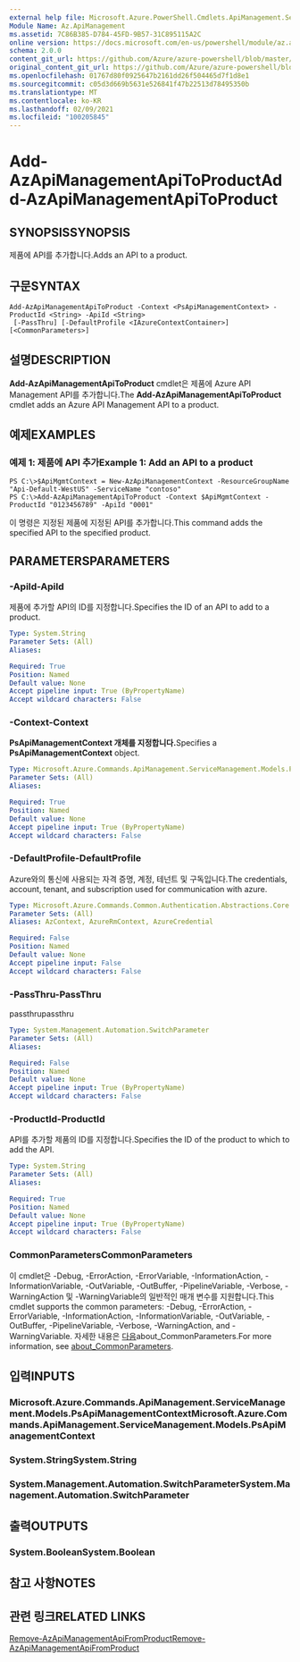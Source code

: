 ```yaml
---
external help file: Microsoft.Azure.PowerShell.Cmdlets.ApiManagement.ServiceManagement.dll-Help.xml
Module Name: Az.ApiManagement
ms.assetid: 7C86B385-D784-45FD-9B57-31C895115A2C
online version: https://docs.microsoft.com/en-us/powershell/module/az.apimanagement/add-azapimanagementapitoproduct
schema: 2.0.0
content_git_url: https://github.com/Azure/azure-powershell/blob/master/src/ApiManagement/ApiManagement/help/Add-AzApiManagementApiToProduct.md
original_content_git_url: https://github.com/Azure/azure-powershell/blob/master/src/ApiManagement/ApiManagement/help/Add-AzApiManagementApiToProduct.md
ms.openlocfilehash: 01767d80f0925647b2161dd26f504465d7f1d8e1
ms.sourcegitcommit: c05d3d669b5631e526841f47b22513d78495350b
ms.translationtype: MT
ms.contentlocale: ko-KR
ms.lasthandoff: 02/09/2021
ms.locfileid: "100205845"
---
```

# <span data-ttu-id="92af5-101">Add-AzApiManagementApiToProduct</span><span class="sxs-lookup"><span data-stu-id="92af5-101">Add-AzApiManagementApiToProduct</span></span>

## <span data-ttu-id="92af5-102">SYNOPSIS</span><span class="sxs-lookup"><span data-stu-id="92af5-102">SYNOPSIS</span></span>
<span data-ttu-id="92af5-103">제품에 API를 추가합니다.</span><span class="sxs-lookup"><span data-stu-id="92af5-103">Adds an API to a product.</span></span>

## <span data-ttu-id="92af5-104">구문</span><span class="sxs-lookup"><span data-stu-id="92af5-104">SYNTAX</span></span>

```
Add-AzApiManagementApiToProduct -Context <PsApiManagementContext> -ProductId <String> -ApiId <String>
 [-PassThru] [-DefaultProfile <IAzureContextContainer>] [<CommonParameters>]
```

## <span data-ttu-id="92af5-105">설명</span><span class="sxs-lookup"><span data-stu-id="92af5-105">DESCRIPTION</span></span>
<span data-ttu-id="92af5-106">**Add-AzApiManagementApiToProduct** cmdlet은 제품에 Azure API Management API를 추가합니다.</span><span class="sxs-lookup"><span data-stu-id="92af5-106">The **Add-AzApiManagementApiToProduct** cmdlet adds an Azure API Management API to a product.</span></span>

## <span data-ttu-id="92af5-107">예제</span><span class="sxs-lookup"><span data-stu-id="92af5-107">EXAMPLES</span></span>

### <span data-ttu-id="92af5-108">예제 1: 제품에 API 추가</span><span class="sxs-lookup"><span data-stu-id="92af5-108">Example 1: Add an API to a product</span></span>
```
PS C:\>$ApiMgmtContext = New-AzApiManagementContext -ResourceGroupName "Api-Default-WestUS" -ServiceName "contoso"
PS C:\>Add-AzApiManagementApiToProduct -Context $ApiMgmtContext -ProductId "0123456789" -ApiId "0001"
```

<span data-ttu-id="92af5-109">이 명령은 지정된 제품에 지정된 API를 추가합니다.</span><span class="sxs-lookup"><span data-stu-id="92af5-109">This command adds the specified API to the specified product.</span></span>

## <span data-ttu-id="92af5-110">PARAMETERS</span><span class="sxs-lookup"><span data-stu-id="92af5-110">PARAMETERS</span></span>

### <span data-ttu-id="92af5-111">-ApiId</span><span class="sxs-lookup"><span data-stu-id="92af5-111">-ApiId</span></span>
<span data-ttu-id="92af5-112">제품에 추가할 API의 ID를 지정합니다.</span><span class="sxs-lookup"><span data-stu-id="92af5-112">Specifies the ID of an API to add to a product.</span></span>

```yaml
Type: System.String
Parameter Sets: (All)
Aliases:

Required: True
Position: Named
Default value: None
Accept pipeline input: True (ByPropertyName)
Accept wildcard characters: False
```

### <span data-ttu-id="92af5-113">-Context</span><span class="sxs-lookup"><span data-stu-id="92af5-113">-Context</span></span>
<span data-ttu-id="92af5-114">**PsApiManagementContext 개체를 지정합니다.**</span><span class="sxs-lookup"><span data-stu-id="92af5-114">Specifies a **PsApiManagementContext** object.</span></span>

```yaml
Type: Microsoft.Azure.Commands.ApiManagement.ServiceManagement.Models.PsApiManagementContext
Parameter Sets: (All)
Aliases:

Required: True
Position: Named
Default value: None
Accept pipeline input: True (ByPropertyName)
Accept wildcard characters: False
```

### <span data-ttu-id="92af5-115">-DefaultProfile</span><span class="sxs-lookup"><span data-stu-id="92af5-115">-DefaultProfile</span></span>
<span data-ttu-id="92af5-116">Azure와의 통신에 사용되는 자격 증명, 계정, 테넌트 및 구독입니다.</span><span class="sxs-lookup"><span data-stu-id="92af5-116">The credentials, account, tenant, and subscription used for communication with azure.</span></span>

```yaml
Type: Microsoft.Azure.Commands.Common.Authentication.Abstractions.Core.IAzureContextContainer
Parameter Sets: (All)
Aliases: AzContext, AzureRmContext, AzureCredential

Required: False
Position: Named
Default value: None
Accept pipeline input: False
Accept wildcard characters: False
```

### <span data-ttu-id="92af5-117">-PassThru</span><span class="sxs-lookup"><span data-stu-id="92af5-117">-PassThru</span></span>
<span data-ttu-id="92af5-118">passthru</span><span class="sxs-lookup"><span data-stu-id="92af5-118">passthru</span></span>

```yaml
Type: System.Management.Automation.SwitchParameter
Parameter Sets: (All)
Aliases:

Required: False
Position: Named
Default value: None
Accept pipeline input: True (ByPropertyName)
Accept wildcard characters: False
```

### <span data-ttu-id="92af5-119">-ProductId</span><span class="sxs-lookup"><span data-stu-id="92af5-119">-ProductId</span></span>
<span data-ttu-id="92af5-120">API를 추가할 제품의 ID를 지정합니다.</span><span class="sxs-lookup"><span data-stu-id="92af5-120">Specifies the ID of the product to which to add the API.</span></span>

```yaml
Type: System.String
Parameter Sets: (All)
Aliases:

Required: True
Position: Named
Default value: None
Accept pipeline input: True (ByPropertyName)
Accept wildcard characters: False
```

### <span data-ttu-id="92af5-121">CommonParameters</span><span class="sxs-lookup"><span data-stu-id="92af5-121">CommonParameters</span></span>
<span data-ttu-id="92af5-122">이 cmdlet은 -Debug, -ErrorAction, -ErrorVariable, -InformationAction, -InformationVariable, -OutVariable, -OutBuffer, -PipelineVariable, -Verbose, -WarningAction 및 -WarningVariable의 일반적인 매개 변수를 지원합니다.</span><span class="sxs-lookup"><span data-stu-id="92af5-122">This cmdlet supports the common parameters: -Debug, -ErrorAction, -ErrorVariable, -InformationAction, -InformationVariable, -OutVariable, -OutBuffer, -PipelineVariable, -Verbose, -WarningAction, and -WarningVariable.</span></span> <span data-ttu-id="92af5-123">자세한 내용은 [다음](http://go.microsoft.com/fwlink/?LinkID=113216)about_CommonParameters.</span><span class="sxs-lookup"><span data-stu-id="92af5-123">For more information, see [about_CommonParameters](http://go.microsoft.com/fwlink/?LinkID=113216).</span></span>

## <span data-ttu-id="92af5-124">입력</span><span class="sxs-lookup"><span data-stu-id="92af5-124">INPUTS</span></span>

### <span data-ttu-id="92af5-125">Microsoft.Azure.Commands.ApiManagement.ServiceManagement.Models.PsApiManagementContext</span><span class="sxs-lookup"><span data-stu-id="92af5-125">Microsoft.Azure.Commands.ApiManagement.ServiceManagement.Models.PsApiManagementContext</span></span>

### <span data-ttu-id="92af5-126">System.String</span><span class="sxs-lookup"><span data-stu-id="92af5-126">System.String</span></span>

### <span data-ttu-id="92af5-127">System.Management.Automation.SwitchParameter</span><span class="sxs-lookup"><span data-stu-id="92af5-127">System.Management.Automation.SwitchParameter</span></span>

## <span data-ttu-id="92af5-128">출력</span><span class="sxs-lookup"><span data-stu-id="92af5-128">OUTPUTS</span></span>

### <span data-ttu-id="92af5-129">System.Boolean</span><span class="sxs-lookup"><span data-stu-id="92af5-129">System.Boolean</span></span>

## <span data-ttu-id="92af5-130">참고 사항</span><span class="sxs-lookup"><span data-stu-id="92af5-130">NOTES</span></span>

## <span data-ttu-id="92af5-131">관련 링크</span><span class="sxs-lookup"><span data-stu-id="92af5-131">RELATED LINKS</span></span>

[<span data-ttu-id="92af5-132">Remove-AzApiManagementApiFromProduct</span><span class="sxs-lookup"><span data-stu-id="92af5-132">Remove-AzApiManagementApiFromProduct</span></span>](./Remove-AzApiManagementApiFromProduct.md)


